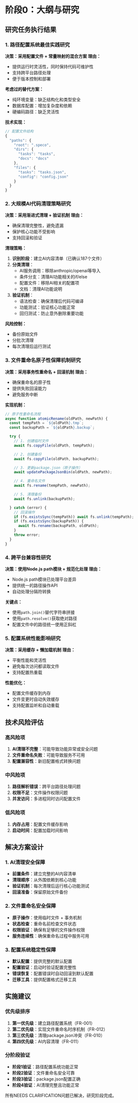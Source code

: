 # 阶段0：大纲与研究

## 研究任务执行结果

### 1. 路径配置系统最佳实践研究

**决策：采用配置文件 + 常量映射的混合方案**
**理由：**
- 提供运行时灵活性，同时保持代码可维护性
- 支持跨平台路径处理
- 便于版本控制和部署

**考虑过的替代方案：**
- 纯环境变量：缺乏结构化和类型安全
- 数据库配置：增加复杂度和依赖
- 硬编码路径：缺乏灵活性

**技术实现：**
```javascript
// 配置文件结构
{
  "paths": {
    "root": ".speco",
    "dirs": {
      "tasks": "tasks",
      "docs": "docs"
    },
    "files": {
      "tasks": "tasks.json",
      "config": "config.json"
    }
  }
}
```

### 2. 大规模AI代码清理策略研究

**决策：采用渐进式清理 + 验证机制**
**理由：**
- 确保清理完整性，避免遗漏
- 保护核心功能不受影响
- 支持回滚和验证

**清理策略：**
1. **识别阶段**：建立AI内容清单（已确认187个文件）
2. **分类清理**：
   - AI服务调用：移除anthropic/openai等导入
   - 条件分支：清理AI功能相关的if/else
   - 配置文件：移除AI相关的配置项
   - 文档：清理AI功能说明
3. **验证机制**：
   - 语法检查：确保清理后代码可编译
   - 功能测试：验证核心功能正常
   - 回归测试：防止意外删除重要功能

**风险控制：**
- 备份原始文件
- 分批次清理
- 每次清理后运行测试

### 3. 文件重命名原子性保障机制研究

**决策：采用事务性重命名 + 回滚机制**
**理由：**
- 确保重命名的原子性
- 提供失败回滚能力
- 避免服务中断

**实现机制：**
```javascript
// 原子性重命名流程
async function atomicRename(oldPath, newPath) {
  const tempPath = `${oldPath}.tmp`;
  const backupPath = `${oldPath}.backup`;

  try {
    // 1. 创建临时文件
    await fs.copyFile(oldPath, tempPath);

    // 2. 创建备份
    await fs.copyFile(oldPath, backupPath);

    // 3. 更新package.json（原子操作）
    await updatePackageJsonBin(oldPath, newPath);

    // 4. 重命名文件
    await fs.rename(tempPath, newPath);

    // 5. 清理备份
    await fs.unlink(backupPath);

  } catch (error) {
    // 回滚操作
    if (fs.existsSync(tempPath)) await fs.unlink(tempPath);
    if (fs.existsSync(backupPath)) {
      await fs.rename(backupPath, oldPath);
    }
    throw error;
  }
}
```

### 4. 跨平台兼容性研究

**决策：使用Node.js path模块 + 规范化处理**
**理由：**
- Node.js path模块已处理平台差异
- 提供统一的路径操作API
- 自动处理分隔符转换

**关键点：**
- 使用`path.join()`替代字符串拼接
- 使用`path.resolve()`获取绝对路径
- 配置文件中的路径统一使用正斜杠

### 5. 配置系统性能影响研究

**决策：采用缓存 + 懒加载机制**
**理由：**
- 平衡性能和灵活性
- 避免每次访问都读取文件
- 支持配置热重载

**性能优化：**
- 配置文件缓存到内存
- 文件变更时自动失效缓存
- 支持配置监听和自动重载

## 技术风险评估

### 高风险项
1. **AI清理不完整**：可能导致功能异常或安全问题
2. **文件重命名失败**：可能导致服务不可用
3. **配置兼容性**：新旧配置格式转换问题

### 中风险项
1. **路径解析错误**：跨平台路径处理问题
2. **权限不足**：文件操作权限问题
3. **并发访问**：多进程同时访问配置文件

### 低风险项
1. **内存占用**：配置文件缓存影响
2. **启动时间**：配置加载时间影响

## 解决方案设计

### 1. AI清理安全保障
- **前置条件**：建立完整的AI内容清单
- **清理顺序**：从外围依赖到核心功能
- **验证机制**：每次清理后运行核心功能测试
- **回滚准备**：保留原始文件备份

### 2. 文件重命名安全保障
- **原子操作**：使用临时文件 + 事务机制
- **状态检查**：重命名前检查文件状态
- **权限验证**：确保有足够的文件操作权限
- **服务连续性**：确保重命名过程中服务可用

### 3. 配置系统稳定性保障
- **默认配置**：提供完整的默认配置
- **配置验证**：启动时验证配置完整性
- **错误恢复**：配置错误时自动回滚到默认配置
- **迁移工具**：提供配置格式迁移工具

## 实施建议

### 优先级排序
1. **第一优先级**：建立路径配置系统（FR-001）
2. **第二优先级**：实现文件重命名时序机制（FR-012）
3. **第三优先级**：清理package.json冲突（FR-010）
4. **第四优先级**：AI内容清理（FR-011）

### 分阶段验证
- **阶段1验证**：路径配置系统功能正常
- **阶段2验证**：文件重命名安全可靠
- **阶段3验证**：package.json配置正确
- **阶段4验证**：AI清理完整且功能正常

所有NEEDS CLARIFICATION问题已解决，研究阶段完成。
